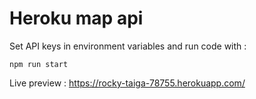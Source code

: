 # Heroku map api
Set API keys in environment variables and run code with :
```
npm run start
```
Live preview : https://rocky-taiga-78755.herokuapp.com/

